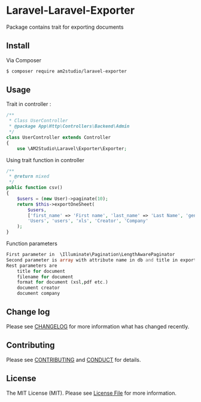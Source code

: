 # Laravel-Laravel-Exporter

Package contains trait for exporting documents

## Install

Via Composer

``` bash
$ composer require am2studio/laravel-exporter
```

## Usage


Trait in controller :
```php
/**
 * Class UserController
 * @package App\Http\Controllers\Backend\Admin
 */
class UserController extends Controller
{
    use \AM2Studio\Laravel\Exporter\Exporter;
```

Using trait function in controller

```php
/**
 * @return mixed
 */
public function csv()
{
    $users = (new User)->paginate(10);
    return $this->exportOneSheet(
        $users,
        ['first_name' => 'First name', 'last_name' => 'Last Name', 'gender' => 'Gender'],
        'Users', 'users', 'xls', 'Creator', 'Company'
    );
}
```

Function parameters

```php
First parameter in  \Illuminate\Pagination\LengthAwarePaginator
Second parameter is array with attribute name in db and title in export
Rest parameters are
    title for document
    filename for document
    format for document (xsl,pdf etc.)
    document creator
    document company
```

## Change log

Please see [CHANGELOG](CHANGELOG.md) for more information what has changed recently.

## Contributing

Please see [CONTRIBUTING](CONTRIBUTING.md) and [CONDUCT](CONDUCT.md) for details.

## License

The MIT License (MIT). Please see [License File](LICENSE.md) for more information.
